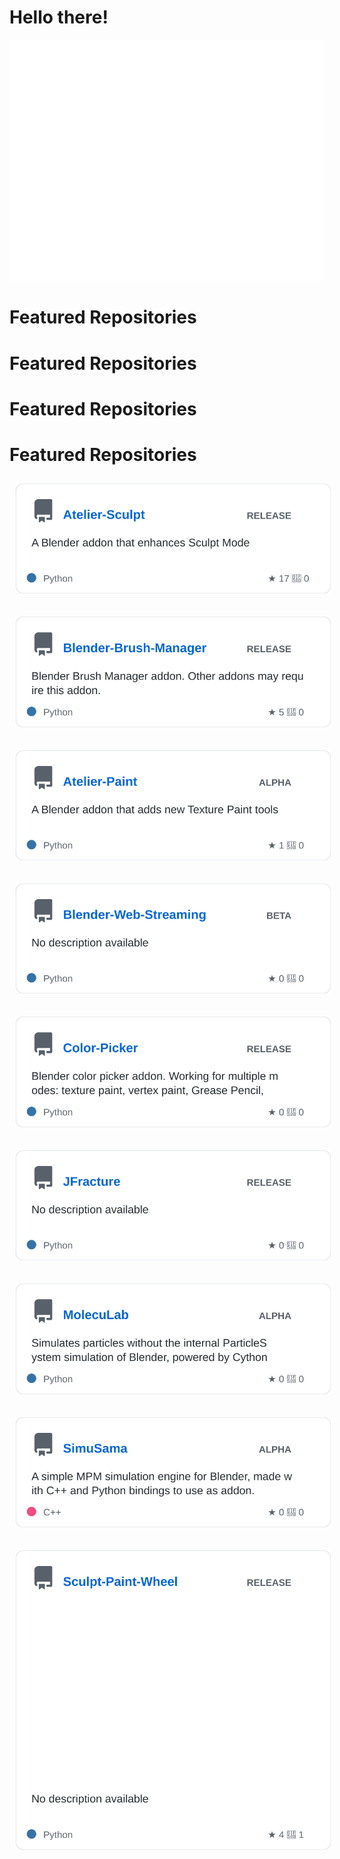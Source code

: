 # Hello there!

<picture>
  <img src="/github-metrics.svg" alt="Metrics">
</picture>

# Featured Repositories

# Featured Repositories

# Featured Repositories

# Featured Repositories

<div id="repo-cards" align="center">

<a href="https://github.com/jfranmatheu/Atelier-Sculpt" target="_blank"><img src="repo-cards/Atelier-Sculpt-card.svg" alt="Atelier-Sculpt" style="margin: 10px"></a>

<a href="https://github.com/jfranmatheu/Blender-Brush-Manager" target="_blank"><img src="repo-cards/Blender-Brush-Manager-card.svg" alt="Blender-Brush-Manager" style="margin: 10px"></a>

<a href="https://github.com/jfranmatheu/Atelier-Paint" target="_blank"><img src="repo-cards/Atelier-Paint-card.svg" alt="Atelier-Paint" style="margin: 10px"></a>

<a href="https://github.com/jfranmatheu/Blender-Web-Streaming" target="_blank"><img src="repo-cards/Blender-Web-Streaming-card.svg" alt="Blender-Web-Streaming" style="margin: 10px"></a>

<a href="https://github.com/jfranmatheu/Color-Picker" target="_blank"><img src="repo-cards/Color-Picker-card.svg" alt="Color-Picker" style="margin: 10px"></a>

<a href="https://github.com/jfranmatheu/JFracture" target="_blank"><img src="repo-cards/JFracture-card.svg" alt="JFracture" style="margin: 10px"></a>

<a href="https://github.com/jfranmatheu/MolecuLab" target="_blank"><img src="repo-cards/MolecuLab-card.svg" alt="MolecuLab" style="margin: 10px"></a>

<a href="https://github.com/jfranmatheu/SimuSama" target="_blank"><img src="repo-cards/SimuSama-card.svg" alt="SimuSama" style="margin: 10px"></a>

<a href="https://github.com/jfranmatheu/Sculpt-Paint-Wheel" target="_blank"><img src="repo-cards/Sculpt-Paint-Wheel-card.svg" alt="Sculpt-Paint-Wheel" style="margin: 10px"></a>

</div>